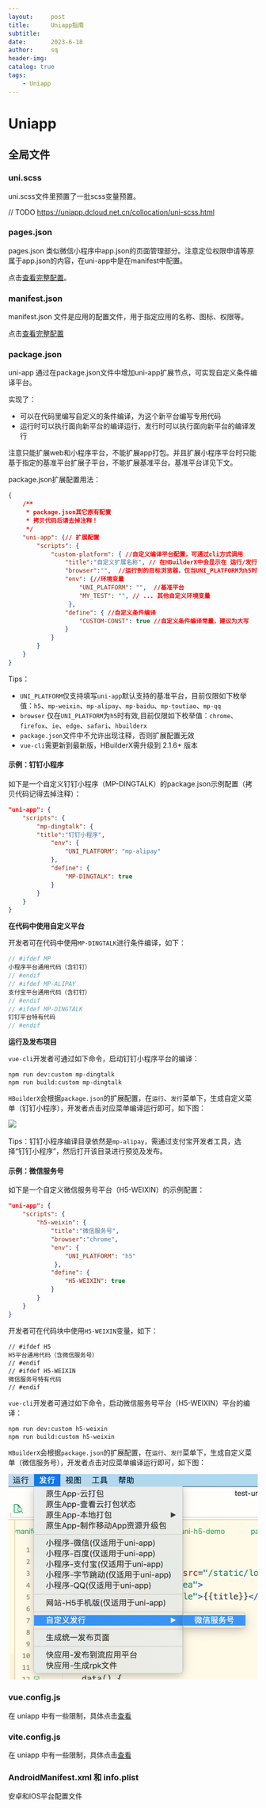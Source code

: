 ```yaml
---
layout:     post
title:      Uniapp指南
subtitle:   
date:       2023-6-18
author:     sq
header-img: 
catalog: true
tags:
    - Uniapp
---
```

# Uniapp

## 全局文件
### uni.scss
uni.scss文件里预置了一批scss变量预置。

// TODO
https://uniapp.dcloud.net.cn/collocation/uni-scss.html

### pages.json
pages.json 类似微信小程序中app.json的页面管理部分。注意定位权限申请等原属于app.json的内容，在uni-app中是在manifest中配置。

点击[查看完整配置]((https://uniapp.dcloud.net.cn/collocation/pages.html#%E9%85%8D%E7%BD%AE%E9%A1%B9%E5%88%97%E8%A1%A8))。

### manifest.json
manifest.json 文件是应用的配置文件，用于指定应用的名称、图标、权限等。

点击[查看完整配置](https://uniapp.dcloud.net.cn/collocation/manifest.html#%E9%85%8D%E7%BD%AE%E9%A1%B9%E5%88%97%E8%A1%A8)

### package.json
uni-app 通过在package.json文件中增加uni-app扩展节点，可实现自定义条件编译平台。

实现了：
* 可以在代码里编写自定义的条件编译，为这个新平台编写专用代码
* 运行时可以执行面向新平台的编译运行，发行时可以执行面向新平台的编译发行

注意只能扩展web和小程序平台，不能扩展app打包。并且扩展小程序平台时只能基于指定的基准平台扩展子平台，不能扩展基准平台。基准平台详见下文。

package.json扩展配置用法：

```json
{
    /**
     * package.json其它原有配置 
     * 拷贝代码后请去掉注释！
     */
    "uni-app": {// 扩展配置
        "scripts": {
            "custom-platform": { //自定义编译平台配置，可通过cli方式调用
                "title":"自定义扩展名称", // 在HBuilderX中会显示在 运行/发行 菜单中
                "browser":"",  //运行到的目标浏览器，仅当UNI_PLATFORM为h5时有效
                "env": {//环境变量
                    "UNI_PLATFORM": "",  //基准平台
                    "MY_TEST": "", // ... 其他自定义环境变量
                 },
                "define": { //自定义条件编译
                    "CUSTOM-CONST": true //自定义条件编译常量，建议为大写
                }
            }
        }    
    }
}


```

Tips：

- `UNI_PLATFORM`仅支持填写`uni-app`默认支持的基准平台，目前仅限如下枚举值：`h5`、`mp-weixin`、`mp-alipay`、`mp-baidu`、`mp-toutiao`、`mp-qq`
- `browser` 仅在`UNI_PLATFORM`为`h5`时有效,目前仅限如下枚举值：`chrome`、`firefox`、`ie`、`edge`、`safari`、`hbuilderx`
- `package.json`文件中不允许出现注释，否则扩展配置无效
- `vue-cli`需更新到最新版，HBuilderX需升级到 2.1.6+ 版本

#### 示例：钉钉小程序

如下是一个自定义钉钉小程序（MP-DINGTALK）的package.json示例配置（拷贝代码记得去掉注释）：

```json
"uni-app": {
	"scripts": {
		"mp-dingtalk": { 
		"title":"钉钉小程序", 
			"env": { 
				"UNI_PLATFORM": "mp-alipay" 
			},
			"define": { 
				"MP-DINGTALK": true 
			}
		}
	}
}
```

**在代码中使用自定义平台**

开发者可在代码中使用`MP-DINGTALK`进行条件编译，如下：
```javascript
// #ifdef MP
小程序平台通用代码（含钉钉）
// #endif
// #ifdef MP-ALIPAY
支付宝平台通用代码（含钉钉）
// #endif
// #ifdef MP-DINGTALK
钉钉平台特有代码
// #endif
```

**运行及发布项目**

`vue-cli`开发者可通过如下命令，启动钉钉小程序平台的编译：
```
npm run dev:custom mp-dingtalk 
npm run build:custom mp-dingtalk
```

`HBuilderX`会根据`package.json`的扩展配置，在`运行`、`发行`菜单下，生成自定义菜单（钉钉小程序），开发者点击对应菜单编译运行即可，如下图：

![](https://img.cdn.aliyun.dcloud.net.cn/guide/uniapp/package-dingding.png)

Tips：钉钉小程序编译目录依然是`mp-alipay`，需通过支付宝开发者工具，选择“钉钉小程序”，然后打开该目录进行预览及发布。

#### 示例：微信服务号

如下是一个自定义微信服务号平台（H5-WEIXIN）的示例配置：

```json
"uni-app": {
    "scripts": {
        "h5-weixin": { 
            "title":"微信服务号",
            "browser":"chrome",  
            "env": {
                "UNI_PLATFORM": "h5"  
             },
            "define": { 
                "H5-WEIXIN": true 
            }
        }
    }    
}
```

开发者可在代码块中使用`H5-WEIXIN`变量，如下：

```
// #ifdef H5
H5平台通用代码（含微信服务号）
// #endif
// #ifdef H5-WEIXIN
微信服务号特有代码
// #endif
```

`vue-cli`开发者可通过如下命令，启动微信服务号平台（H5-WEIXIN）平台的编译：
```
npm run dev:custom h5-weixin 
npm run build:custom h5-weixin
```

`HBuilderX`会根据`package.json`的扩展配置，在`运行`、`发行`菜单下，生成自定义菜单（微信服务号），开发者点击对应菜单编译运行即可，如下图：

![img.png](/img/uniapp%20zhinan.png)

### vue.config.js
在 uniapp 中有一些限制，具体点击[查看](https://uniapp.dcloud.net.cn/collocation/vue-config.html)

### vite.config.js
在 uniapp 中有一些限制，具体点击[查看](https://uniapp.dcloud.net.cn/collocation/vite-config.html)

### AndroidManifest.xml 和 info.plist
安卓和IOS平台配置文件
